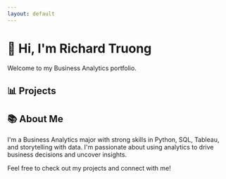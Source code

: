 ```yaml
---
layout: default
---
```


# 👋 Hi, I'm Richard Truong
Welcome to my Business Analytics portfolio.

## 📊 Projects


## 📚 About Me
I'm a Business Analytics major with strong skills in Python, SQL, Tableau, and storytelling with data. I'm passionate about using analytics to drive business decisions and uncover insights.

Feel free to check out my projects and connect with me!
